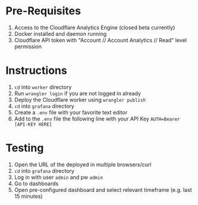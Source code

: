 # Pre-Requisites

1. Access to the Cloudflare Analytics Engine (closed beta currently)
2. Docker installed and daemon running
3. Cloudflare API token with "Account // Account Analytics // Read" level permission

# Instructions

1. `cd` into `worker` directory
2. Run `wrangler login` if you are not logged in already
3. Deploy the Cloudflare worker using `wrangler publish`
4. `cd` into `grafana` directory
5. Create a `.env` file with your favorite text editor
6. Add to the `.env` file the following line with your API Key `AUTH=Bearer [API-KEY HERE]`

# Testing

1. Open the URL of the deployed in multiple browsers/curl
2. `cd` into `grafana` directory
3. Log in with user `admin` and pw `admin`
4. Go to dashboards
5. Open pre-configured dashboard and select relevant timeframe (e.g. last 15 minutes)
